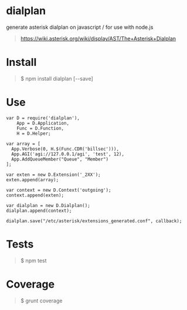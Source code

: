 dialplan
========

generate asterisk dialplan on javascript / for use with node.js
> https://wiki.asterisk.org/wiki/display/AST/The+Asterisk+Dialplan

Install
=======

> $ npm install dialplan [--save]


Use
===
`````
var D = require('dialplan'),
    App = D.Application,
    Func = D.Function,
    H = D.Helper;

var array = [
  App.Verbose(0, H.$(Func.CDR('billsec'))),
  App.AGI('agi://127.0.0.1/agi', 'test', 12),
  App.AddQueueMember("Queue", "Member")
];

var exten = new D.Extension('_2XX');
exten.append(array);

var context = new D.Context('outgoing');
context.append(exten);

var dialplan = new D.Dialplan();
dialplan.append(context);

dialplan.save("/etc/asterisk/extensions_generated.conf", callback);
`````

Tests
=====
> $ npm test

Coverage
========
> $ grunt coverage
